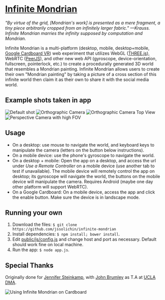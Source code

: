[Infinite Mondrian](http://infinitemondrian.com)
================================================
*"By virtue of the grid, [Mondrian's work] is presented as a mere fragment, a tiny piece arbitrarily cropped from an infinitely larger fabric." —Krauss. Infinite Mondrian marries the infinity supposed by computation and Mondrian.*

Infinite Mondrian is a multi-platform (desktop, mobile, desktop+mobile, [Google Cardboard VR](https://www.google.com/get/cardboard/)) web experiment that utilizes WebGL ([THREE.js](https://github.com/mrdoob/three.js)), WebRTC ([PeerJS](https://github.com/peers/peerjs)), and other new web API (gyroscope, device-orientation, fullscreen, pointerlock, etc.) to create a procedurally generated 3D world that resembles a Mondrian painting. Infinite Mondrian allows users to create their own "Mondrian painting" by taking a picture of a cross section of this infinite world then claim it as their own to share it with the social media world.

## Example shots taken in app
![Default shot](http://jssolichin.com/wp-content/uploads/2015/01/6-1024x575.png)
![Orthographic Camera](http://jssolichin.com/wp-content/uploads/2015/01/5-1024x575.png)
![Orthographic Camera Top View](http://jssolichin.com/wp-content/uploads/2015/01/3-1024x575.png)
![Perspective Camera with high FOV](http://jssolichin.com/wp-content/uploads/2015/01/2-1024x575.png)

## Usage
* On a desktop: use mouse to navigate the world, and keyboard keys to manipulate the camera (letters on the button below instructions).
* On a mobile device: use the phone's gyroscope to navigate the world.
* On a desktop + mobile: Open the app on a desktop, and access the url under *Use a Remote Controller* on a mobile device (use another tab to test if unavailable). The mobile device will remotely control the app on desktop; its gyroscope will navigate the world, the buttons on the mobile device will manipulate the camera. Requires Android (maybe one day other platform will support WebRTC).
* On a Google Cardboard: On a mobile device, access the app and click the enable button. Make sure the device is in landscape mode.

## Running your own
1. Download the files: `$ git clone https://github.com/jssolichin/infinite-mondrian`
2. Install dependencies: `$ npm install; bower install`.
4. Edit [public/js/config.js](public/js/config.js) and change host and port as necessary. Default should work fine on local machine.
4. Run the app: `$ node app.js`.

## Special Thanks
Originally done for [Jennifer Steinkamp](http://www.jsteinkamp.com/), with [John Brumley](http://johnbrumley.info/) as T.A at [UCLA DMA](http://dma.ucla.edu/).

![Using Infinite Mondrian on Cardboard](http://jssolichin.com/wp-content/uploads/2015/01/peopleInfinite.png)
